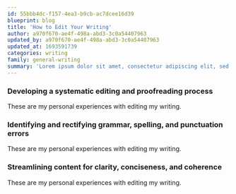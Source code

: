 ```yaml
---
id: 55bbb4dc-f157-4ea3-b9cb-ac7dcee16d39
blueprint: blog
title: 'How to Edit Your Writing'
author: a970f670-ae4f-498a-abd3-3c0a54407963
updated_by: a970f670-ae4f-498a-abd3-3c0a54407963
updated_at: 1693591739
categories: writing
family: general-writing
summary: 'Lorem ipsum dolor sit amet, consectetur adipiscing elit, sed do eiusmod tempor incididunt ut labore et dolore magna.'
---
```

### Developing a systematic editing and proofreading process
These are my personal experiences with editing my writing.

 ###  Identifying and rectifying grammar, spelling, and punctuation errors
These are my personal experiences with editing my writing.

### Streamlining content for clarity, conciseness, and coherence
These are my personal experiences with editing my writing.